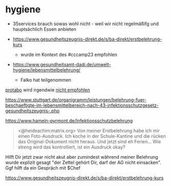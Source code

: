 # hygiene

- 35services brauch sowas wohl nicht - weil wir nicht regelmäßifg und hauptsächlich Essen anbieten

- https://www.gesundheitszeugnis-direkt.de/s/ba-direkt/erstbelehrung-kurs
   - wurde im Kontext des #cccamp23 empfohlen 
- https://www.gesundheitsamt-dadi.de/umwelt-hygiene/lebensmittelbelehrung/ 
   - Falko hat teilgenommen 

[protabo](https://www.protabo.de/kostenlos-lebensmittelhygieneschulung-ifsg-belehrung/) wird irgendwie [nicht empfohlen](https://chaos.social/@C3Kidspace/110827078789682656)

https://www.stuttgart.de/organigramm/leistungen/belehrung-fuer-beschaeftigte-im-lebensmittelbereich-nach-43-infektionsschutzgesetz-gesundheitszeugnis-.php

https://www.hameln-pyrmont.de/Infektionsschutzbelehrung

> <@heideachim:matrix.org> Von meiner Erstbelehrung habe ich mir einen Foto-Ausdruck. Ich koche in der Schule-Kantine und die rücken das Original-Dokument nicht heraus. Und jetzt sind eh Ferien... Wie streng wird das kontrolliert, ist ein Ausdruck okay?

Hilft Dir jetzt zwar nicht akut aber zumindest während meiner Belehrung wurde explizit gesagt "der Zettel gehört Dir, darf der AG nicht einsacken". Ggf hilft da ein Gespräch mit $Chef

https://www.gesundheitszeugnis-direkt.de/s/ba-direkt/erstbelehrung-kurs
